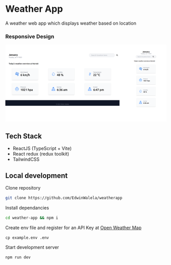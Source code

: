 # Weather App

A weather web app which displays weather based on location

### Responsive Design

<img src="./docs/demo.png"/>

## Tech Stack

- ReactJS (TypeScript + Vite)
- React redux (redux toolkit)
- TailwindCSS

## Local development

Clone repository

```bash
git clone https://github.com/EdwinWalela/weatherapp
```

Install dependancies

```bash
cd weather-app && npm i
```

Create env file and register for an API Key at [Open Weather Map](openweathermap.org/current)

```
cp example.env .env
```

Start development server

```bash
npm run dev
```
